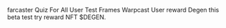 farcaster Quiz For All User
Test Frames Warpcast User 
reward Degen 
this beta test try reward NFT $DEGEN.
